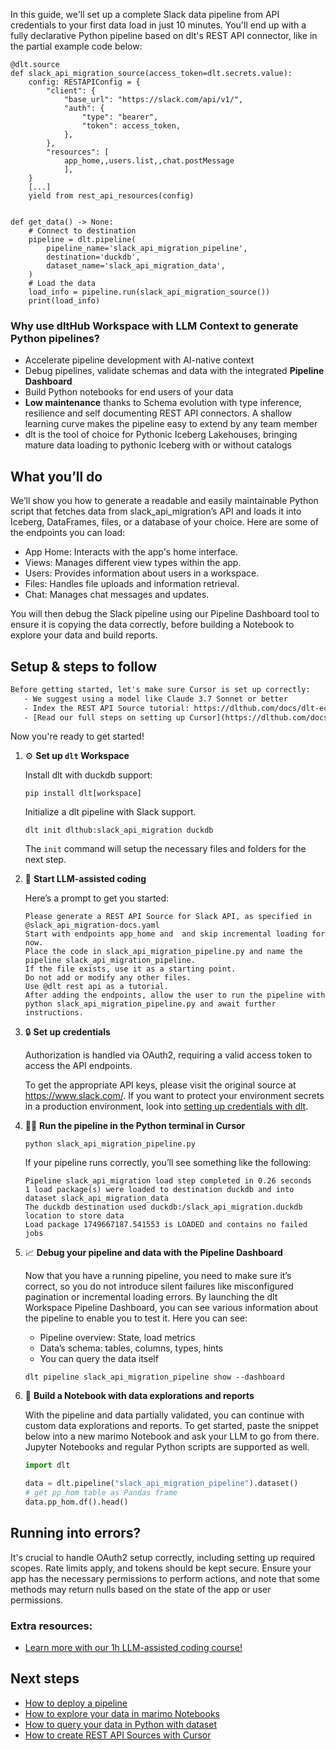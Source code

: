 In this guide, we'll set up a complete Slack data pipeline from API credentials to your first data load in just 10 minutes. You'll end up with a fully declarative Python pipeline based on dlt's REST API connector, like in the partial example code below:

```python-outcome
@dlt.source
def slack_api_migration_source(access_token=dlt.secrets.value):
    config: RESTAPIConfig = {
        "client": {
            "base_url": "https://slack.com/api/v1/",
            "auth": {
                "type": "bearer",
                "token": access_token,
            },
        },
        "resources": [
            app_home,,users.list,,chat.postMessage
            ],
    }
    [...]
    yield from rest_api_resources(config)


def get_data() -> None:
    # Connect to destination
    pipeline = dlt.pipeline(
        pipeline_name='slack_api_migration_pipeline',
        destination='duckdb',
        dataset_name='slack_api_migration_data', 
    )
    # Load the data
    load_info = pipeline.run(slack_api_migration_source())
    print(load_info) 
```

### Why use dltHub Workspace with LLM Context to generate Python pipelines?

- Accelerate pipeline development with AI-native context
- Debug pipelines, validate schemas and data with the integrated **Pipeline Dashboard**
- Build Python notebooks for end users of your data
- **Low maintenance** thanks to Schema evolution with type inference, resilience and self documenting REST API connectors. A shallow learning curve makes the pipeline easy to extend by any team member
- dlt is the tool of choice for Pythonic Iceberg Lakehouses, bringing mature data loading to pythonic Iceberg with or without catalogs

## What you’ll do

We’ll show you how to generate a readable and easily maintainable Python script that fetches data from slack_api_migration’s API and loads it into Iceberg, DataFrames, files, or a database of your choice. Here are some of the endpoints you can load:

- App Home: Interacts with the app's home interface.
- Views: Manages different view types within the app.
- Users: Provides information about users in a workspace.
- Files: Handles file uploads and information retrieval.
- Chat: Manages chat messages and updates.

You will then debug the Slack pipeline using our Pipeline Dashboard tool to ensure it is copying the data correctly, before building a Notebook to explore your data and build reports.

## Setup & steps to follow

```default
Before getting started, let's make sure Cursor is set up correctly:
   - We suggest using a model like Claude 3.7 Sonnet or better
   - Index the REST API Source tutorial: https://dlthub.com/docs/dlt-ecosystem/verified-sources/rest_api/ and add it to context as **@dlt rest api**
   - [Read our full steps on setting up Cursor](https://dlthub.com/docs/dlt-ecosystem/llm-tooling/cursor-restapi#23-configuring-cursor-with-documentation)
```

Now you're ready to get started!

1. ⚙️ **Set up `dlt` Workspace**
    
    Install dlt with duckdb support:
    ```shell
    pip install dlt[workspace]
    ```

    Initialize a dlt pipeline with Slack support.
    ```shell
    dlt init dlthub:slack_api_migration duckdb
    ```

    The `init` command will setup the necessary files and folders for the next step.
    
2. 🤠 **Start LLM-assisted coding**
    
    Here’s a prompt to get you started:
    
    ```prompt
    Please generate a REST API Source for Slack API, as specified in @slack_api_migration-docs.yaml 
    Start with endpoints app_home and  and skip incremental loading for now. 
    Place the code in slack_api_migration_pipeline.py and name the pipeline slack_api_migration_pipeline. 
    If the file exists, use it as a starting point. 
    Do not add or modify any other files. 
    Use @dlt rest api as a tutorial. 
    After adding the endpoints, allow the user to run the pipeline with python slack_api_migration_pipeline.py and await further instructions.
    ```

    
3. 🔒 **Set up credentials** 
    
    Authorization is handled via OAuth2, requiring a valid access token to access the API endpoints.
    
    To get the appropriate API keys, please visit the original source at https://www.slack.com/.
    If you want to protect your environment secrets in a production environment, look into [setting up credentials with dlt](https://dlthub.com/docs/walkthroughs/add_credentials).
    
4. 🏃‍♀️ **Run the pipeline in the Python terminal in Cursor**
    
    ```shell
    python slack_api_migration_pipeline.py
    ```
    
    If your pipeline runs correctly, you’ll see something like the following:
    
    ```shell
    Pipeline slack_api_migration load step completed in 0.26 seconds
    1 load package(s) were loaded to destination duckdb and into dataset slack_api_migration_data
    The duckdb destination used duckdb:/slack_api_migration.duckdb location to store data
    Load package 1749667187.541553 is LOADED and contains no failed jobs
    ```
    
5. 📈 **Debug your pipeline and data with the Pipeline Dashboard**

    Now that you have a running pipeline, you need to make sure it’s correct, so you do not introduce silent failures like misconfigured pagination or incremental loading errors. By launching the dlt Workspace Pipeline Dashboard, you can see various information about the pipeline to enable you to test it. Here you can see:
    - Pipeline overview: State, load metrics
    - Data’s schema: tables, columns, types, hints
    - You can query the data itself
    
    ```shell
    dlt pipeline slack_api_migration_pipeline show --dashboard
    ```
    
6. 🐍 **Build a Notebook with data explorations and reports**

    With the pipeline and data partially validated, you can continue with custom data explorations and reports. To get started, paste the snippet below into a new marimo Notebook and ask your LLM to go from there. Jupyter Notebooks and regular Python scripts are supported as well.

    
    ```python
    import dlt

   data = dlt.pipeline("slack_api_migration_pipeline").dataset()
   # get pp_hom table as Pandas frame
   data.pp_hom.df().head()
    ```

## Running into errors?

It's crucial to handle OAuth2 setup correctly, including setting up required scopes. Rate limits apply, and tokens should be kept secure. Ensure your app has the necessary permissions to perform actions, and note that some methods may return nulls based on the state of the app or user permissions.

### Extra resources:

- [Learn more with our 1h LLM-assisted coding course!](https://www.youtube.com/watch?v=GGid70rnJuM)

## Next steps

- [How to deploy a pipeline](https://dlthub.com/docs/walkthroughs/deploy-a-pipeline)
- [How to explore your data in marimo Notebooks](https://dlthub.com/docs/general-usage/dataset-access/marimo)
- [How to query your data in Python with dataset](https://dlthub.com/docs/general-usage/dataset-access/dataset)
- [How to create REST API Sources with Cursor](https://dlthub.com/docs/dlt-ecosystem/llm-tooling/cursor-restapi)